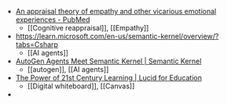 - [An appraisal theory of empathy and other vicarious emotional experiences - PubMed](https://pubmed.ncbi.nlm.nih.gov/25961468/)
	- [[Cognitive reappraisal]], [[Empathy]]
- https://learn.microsoft.com/en-us/semantic-kernel/overview/?tabs=Csharp
	- [[AI agents]]
- [AutoGen Agents Meet Semantic Kernel | Semantic Kernel](https://devblogs.microsoft.com/semantic-kernel/autogen-agents-meet-semantic-kernel/)
	- [[autogen]], [[AI agents]]
- [The Power of 21st Century Learning | Lucid for Education](https://www.lucidforeducation.com/integrations/canvas)
	- [[Digital whiteboard]], [[Canvas]]
-